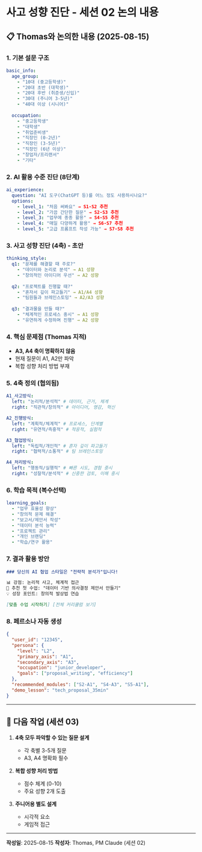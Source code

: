 # 사고 성향 진단 - 세션 02 논의 내용

## 📋 Thomas와 논의한 내용 (2025-08-15)

### 1. 기본 설문 구조
```yaml
basic_info:
  age_group: 
    - "10대 (중고등학생)"
    - "20대 초반 (대학생)"
    - "20대 후반 (취준생/신입)"
    - "30대 (주니어 3-5년)"
    - "40대 이상 (시니어)"
  
  occupation:
    - "중고등학생"
    - "대학생"
    - "취업준비생"
    - "직장인 (0-2년)"
    - "직장인 (3-5년)"
    - "직장인 (6년 이상)"
    - "창업자/프리랜서"
    - "기타"
```

### 2. AI 활용 수준 진단 (8단계)
```yaml
ai_experience:
  question: "AI 도구(ChatGPT 등)를 어느 정도 사용하시나요?"
  options:
    - level_1: "처음 써봐요" → S1-S2 추천
    - level_2: "가끔 간단한 질문" → S2-S3 추천
    - level_3: "업무에 종종 활용" → S4-S5 추천
    - level_4: "매일 다양하게 활용" → S6-S7 추천
    - level_5: "고급 프롬프트 작성 가능" → S7-S8 추천
```

### 3. 사고 성향 진단 (4축) - 초안
```yaml
thinking_style:
  q1: "문제를 해결할 때 주로?"
    - "데이터와 논리로 분석" → A1 성향
    - "창의적인 아이디어 우선" → A2 성향
    
  q2: "프로젝트를 진행할 때?"
    - "혼자서 깊이 파고들기" → A1/A4 성향
    - "팀원들과 브레인스토밍" → A2/A3 성향
    
  q3: "결과물을 만들 때?"
    - "체계적인 프로세스 중시" → A1 성향
    - "유연하게 수정하며 진행" → A2 성향
```

### 4. 핵심 문제점 (Thomas 지적)
- **A3, A4 축이 명확하지 않음**
- 현재 질문이 A1, A2만 파악
- 복합 성향 처리 방법 부재

### 5. 4축 정의 (협의됨)
```yaml
A1_사고방식:
  left: "논리적/분석적" # 데이터, 근거, 체계
  right: "직관적/창의적" # 아이디어, 영감, 혁신

A2_진행방식:  
  left: "계획적/체계적" # 프로세스, 단계별
  right: "유연적/즉흥적" # 적응적, 실험적

A3_협업방식:
  left: "독립적/개인적" # 혼자 깊이 파고들기
  right: "협력적/소통적" # 팀 브레인스토밍

A4_처리방식:
  left: "행동적/실행적" # 빠른 시도, 경험 중시  
  right: "성찰적/분석적" # 신중한 검토, 이해 중시
```

### 6. 학습 목적 (복수선택)
```yaml
learning_goals:
  - "업무 효율성 향상"
  - "창의적 문제 해결"
  - "보고서/제안서 작성"
  - "데이터 분석 능력"
  - "프로젝트 관리"
  - "개인 브랜딩"
  - "학습/연구 활용"
```

### 7. 결과 활용 방안
```markdown
### 당신의 AI 협업 스타일은 "전략적 분석가"입니다!

📊 강점: 논리적 사고, 체계적 접근
🎯 추천 첫 수업: "데이터 기반 의사결정 제안서 만들기"
💡 성장 포인트: 창의적 발상법 연습

[맞춤 수업 시작하기] [전체 커리큘럼 보기]
```

### 8. 페르소나 자동 생성
```json
{
  "user_id": "12345",
  "persona": {
    "level": "L2",
    "primary_axis": "A1",
    "secondary_axis": "A3",
    "occupation": "junior_developer",
    "goals": ["proposal_writing", "efficiency"]
  },
  "recommended_modules": ["S2-A1", "S4-A3", "S5-A1"],
  "demo_lesson": "tech_proposal_35min"
}
```

---

## 🎯 다음 작업 (세션 03)

1. **4축 모두 파악할 수 있는 질문 설계**
   - 각 축별 3-5개 질문
   - A3, A4 명확화 필수

2. **복합 성향 처리 방법**
   - 점수 체계 (0-10)
   - 주요 성향 2개 도출

3. **주니어용 별도 설계**
   - 시각적 요소
   - 게임적 접근

---

**작성일**: 2025-08-15
**작성자**: Thomas, PM Claude (세션 02)
